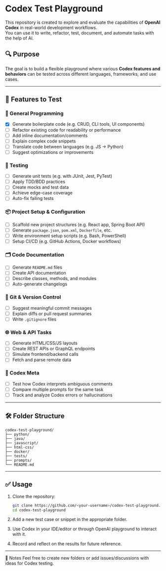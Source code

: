 # Codex Test Playground

This repository is created to explore and evaluate the capabilities of **OpenAI Codex** in real-world development workflows.  
You can use it to write, refactor, test, document, and automate tasks with the help of AI.

## 🔍 Purpose

The goal is to build a flexible playground where various **Codex features and behaviors** can be tested across different languages, frameworks, and use cases.

---

## 🚀 Features to Test

### 🔧 General Programming
- [x] Generate boilerplate code (e.g. CRUD, CLI tools, UI components)
- [ ] Refactor existing code for readability or performance
- [ ] Add inline documentation/comments
- [ ] Explain complex code snippets
- [ ] Translate code between languages (e.g. JS → Python)
- [ ] Suggest optimizations or improvements

### 🧪 Testing
- [ ] Generate unit tests (e.g. with JUnit, Jest, PyTest)
- [ ] Apply TDD/BDD practices
- [ ] Create mocks and test data
- [ ] Achieve edge-case coverage
- [ ] Auto-fix failing tests

### 📦 Project Setup & Configuration
- [ ] Scaffold new project structures (e.g. React app, Spring Boot API)
- [ ] Generate `package.json`, `pom.xml`, `Dockerfile`, etc.
- [ ] Write environment setup scripts (e.g. Bash, PowerShell)
- [ ] Setup CI/CD (e.g. GitHub Actions, Docker workflows)

### 🗂️ Code Documentation
- [ ] Generate `README.md` files
- [ ] Create API documentation
- [ ] Describe classes, methods, and modules
- [ ] Auto-generate changelogs

### 📁 Git & Version Control
- [ ] Suggest meaningful commit messages
- [ ] Explain diffs or pull request summaries
- [ ] Write `.gitignore` files

### 🌐 Web & API Tasks
- [ ] Generate HTML/CSS/JS layouts
- [ ] Create REST APIs or GraphQL endpoints
- [ ] Simulate frontend/backend calls
- [ ] Fetch and parse remote data

### 🧠 Codex Meta
- [ ] Test how Codex interprets ambiguous comments
- [ ] Compare multiple prompts for the same task
- [ ] Track and analyze Codex errors or hallucinations

---

## 🛠️ Folder Structure
```
codex-test-playground/
├── python/
├── java/
├── javascript/
├── html-css/
├── docker/
├── tests/
├── prompts/
└── README.md
```

---

## ✅ Usage

1. Clone the repository:
   ```bash
   git clone https://github.com/<your-username>/codex-test-playground.git
   cd codex-test-playground
   ```
2. Add a new test case or snippet in the appropriate folder.

3. Use Codex in your IDE/editor or through OpenAI playground to interact with it.

4. Record and reflect on the results for future reference.

---

📓 Notes
Feel free to create new folders or add issues/discussions with ideas for Codex testing.
